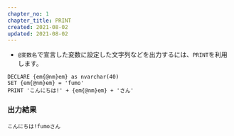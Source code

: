 ```yaml
---
chapter_no: 1
chapter_title: PRINT
created: 2021-08-02
updated: 2021-08-02
---
```

- `@変数名`で宣言した変数に設定した文字列などを出力するには、`PRINT`を利用します。
```
DECLARE {em{@nm}em} as nvarchar(40)
SET {em{@nm}em} = 'fumo'
PRINT 'こんにちは!' + {em{@nm}em} + 'さん'
```

### 出力結果
```output
こんにちは!fumoさん
```
